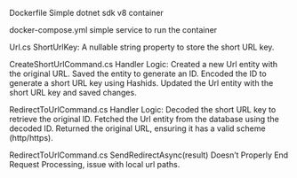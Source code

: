 Dockerfile
Simple dotnet sdk v8 container

docker-compose.yml
simple service to run the container

Url.cs
ShortUrlKey: A nullable string property to store the short URL key.

CreateShortUrlCommand.cs
Handler Logic:
Created a new Url entity with the original URL.
Saved the entity to generate an ID.
Encoded the ID to generate a short URL key using Hashids.
Updated the Url entity with the short URL key and saved changes.

RedirectToUrlCommand.cs
Handler Logic:
Decoded the short URL key to retrieve the original ID.
Fetched the Url entity from the database using the decoded ID.
Returned the original URL, ensuring it has a valid scheme (http/https).

RedirectToUrlCommand.cs
SendRedirectAsync(result) Doesn’t Properly End Request Processing, issue with local url paths.